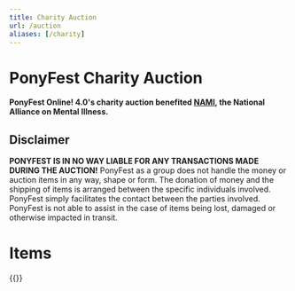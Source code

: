 ```yaml
---
title: Charity Auction
url: /auction
aliases: [/charity]
---
```


# PonyFest Charity Auction

<div class="text-box" style="text-align: left">

**PonyFest Online! 4.0's charity auction benefited [NAMI](https://nami.org), the National Alliance on Mental Illness.**

## Disclaimer
**PONYFEST IS IN NO WAY LIABLE FOR ANY TRANSACTIONS MADE DURING THE AUCTION!** 
PonyFest as a group does not handle the money or auction items in any way, shape or form. The donation of money and
the shipping of items is arranged between the specific individuals involved. PonyFest simply facilitates the contact
between the parties involved. PonyFest is not able to assist in the case of items being lost, damaged or otherwise
impacted in transit. 

</div>

# Items

{{<auction-item>}}
